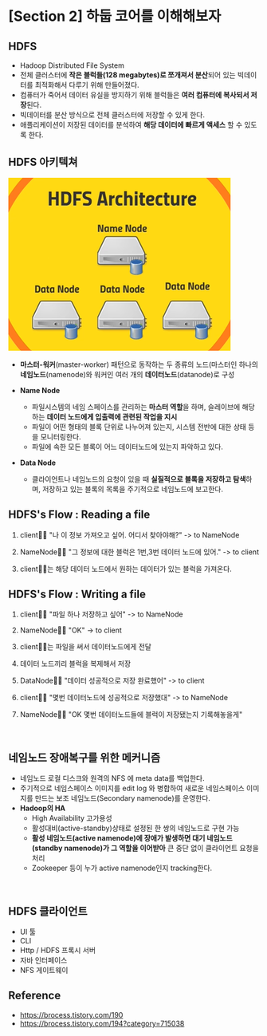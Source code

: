 # [Section 2] 하둡 코어를 이해해보자

## HDFS

- Hadoop Distributed File System
- 전체 클러스터에 **작은 블럭들(128 megabytes)로 쪼개져서 분산**되어 있는 빅데이터를 최적화해서 다루기 위해 만들어졌다.
- 컴퓨터가 죽어서 데이터 유실을 방지하기 위해 블럭들은 **여러 컴퓨터에 복사되서 저장**된다.
-  빅데이터를 분산 방식으로 전체 클러스터에 저장할 수 있게 한다.
- 애플리케이션이 저장된 데이터를 분석하여 **해당 데이터에 빠르게 액세스** 할 수 있도록 한다.

## HDFS 아키텍쳐

![사진](./images/hadoop_arch.png)

- **마스터-워커**(master-worker) 패턴으로 동작하는 두 종류의 노드(마스터인 하나의 **네임노드**(namenode)와 워커인 여러 개의 **데이터노드**(datanode)로 구성

- **Name Node**
    - 파일시스템의 네임 스페이스를 관리하는 **마스터 역할**을 하며, 슬레이브에 해당하는 **데이터 노드에게 입출력에 관련된 작업을 지시**
    - 파일이 어떤 형태의 블록 단위로 나누어져 있는지, 시스템 전반에 대한 상태 등을 모니터링한다.
    - 파일에 속한 모든 블록이 어느 데이터노드에 있는지 파악하고 있다.

- **Data Node**
    - 클라이언트나 네임노드의 요청이 있을 때 **실질적으로 블록을 저장하고 탐색**하며, 저장하고 있는 블록의 목록을 주기적으로 네임노드에 보고한다.

## HDFS's Flow : Reading a file

1. client🙋‍♀️ "나 이 정보 가져오고 싶어. 어디서 찾아야해?"
-> to NameNode 

2. NameNode👩‍✈️ "그 정보에 대한 블럭은 1번,3번 데이터 노드에 있어." -> to client

3. client🙋‍♀️는 해당 데이터 노드에서 원하는 데이터가 있는 블럭을 가져온다.

## HDFS's Flow : Writing a file

1. client🙋‍♀️ "파일 하나 저장하고 싶어" -> to NameNode

2. NameNode👩‍✈️ "OK" -> to client

3. client🙋‍♀️는 파일을 써서 데이터노드에게 전달

4. 데이터 노드끼리 블럭을 복제해서 저장

5. DataNode👩‍🔧 "데이터 성공적으로 저장 완료했어" -> to client

6. client🙋‍♀️ "몇번 데이터노드에 성공적으로 저장했대" -> to NameNode

7. NameNode👩‍✈️ "OK 몇번 데이터노드들에 블럭이 저장됐는지 기록해놓을게"

<br>

## 네임노드 장애복구를 위한 메커니즘

- 네임노드 로컬 디스크와 원격의 NFS 에 meta data를 백업한다.
- 주기적으로 네임스페이스 이미지를 edit log 와 병합하여 새로운 네임스페이스 이미지를 만드는 보조 네임노드(Secondary namenode)를 운영한다.
- **Hadoop의 HA**
    - High Availability 고가용성
    - 활성대비(active-standby)상태로 설정된 한 쌍의 네임노드로 구현 가능
    - **활성 네임노드(active namenode)에 장애가 발생하면 대기 네임노드(standby namenode)가 그 역할을 이어받아** 큰 중단 없이 클라이언트 요청을 처리
    - Zookeeper 등이 누가 active namenode인지 tracking한다.

<br>

## HDFS 클라이언트
- UI 툴
- CLI
- Http / HDFS 프록시 서버
- 자바 인터페이스
- NFS 게이트웨이

## Reference

- https://brocess.tistory.com/190
- https://brocess.tistory.com/194?category=715038